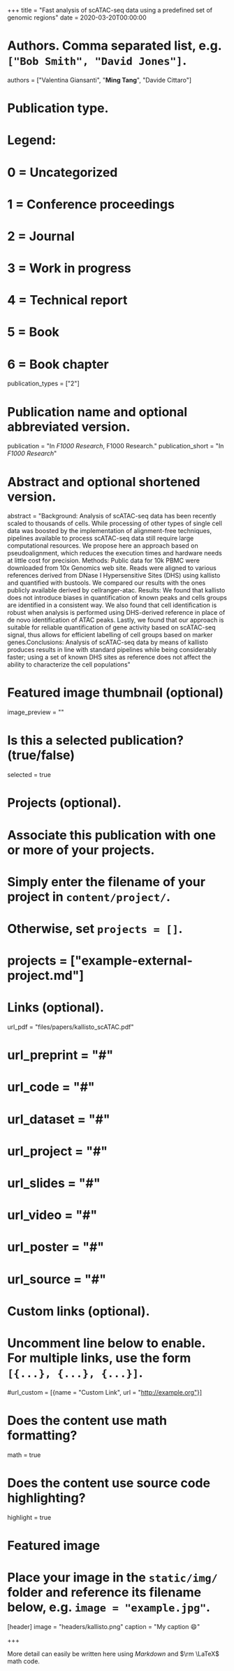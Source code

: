 +++
title = "Fast analysis of scATAC-seq data using a predefined set of genomic regions"
date = 2020-03-20T00:00:00

# Authors. Comma separated list, e.g. `["Bob Smith", "David Jones"]`.
authors = ["Valentina Giansanti", "**Ming Tang**", "Davide Cittaro"]

# Publication type.
# Legend:
# 0 = Uncategorized
# 1 = Conference proceedings
# 2 = Journal
# 3 = Work in progress
# 4 = Technical report
# 5 = Book
# 6 = Book chapter
publication_types = ["2"]

# Publication name and optional abbreviated version.
publication = "In *F1000 Research*, F1000 Research."
publication_short = "In *F1000 Research*"

# Abstract and optional shortened version.
abstract = "Background: Analysis of scATAC-seq data has been recently scaled to thousands of cells. While processing of other types of single cell data was boosted by the implementation of alignment-free techniques, pipelines available to process scATAC-seq data still require large computational resources. We propose here an approach based on pseudoalignment, which reduces the execution times and hardware needs at little cost for precision. Methods: Public data for 10k PBMC were downloaded from 10x Genomics web site. Reads were aligned to various references derived from DNase I Hypersensitive Sites (DHS) using kallisto and quantified with bustools. We compared our results with the ones publicly available derived by cellranger-atac. Results: We found that kallisto does not introduce biases in quantification of known peaks and cells groups are identified in a consistent way. We also found that cell identification is robust when analysis is performed using DHS-derived reference in place of de novo identification of ATAC peaks. Lastly, we found that our approach is suitable for reliable quantification of gene activity based on scATAC-seq signal, thus allows for efficient labelling of cell groups based on marker genes.Conclusions: Analysis of scATAC-seq data by means of kallisto produces results in line with standard pipelines while being considerably faster; using a set of known DHS sites as reference does not affect the ability to characterize the cell populations"

# Featured image thumbnail (optional)
image_preview = ""

# Is this a selected publication? (true/false)
selected = true

# Projects (optional).
#   Associate this publication with one or more of your projects.
#   Simply enter the filename of your project in `content/project/`.
#   Otherwise, set `projects = []`.
# projects = ["example-external-project.md"]

# Links (optional).
url_pdf = "files/papers/kallisto_scATAC.pdf"
# url_preprint = "#"
# url_code = "#"
# url_dataset = "#"
# url_project = "#"
# url_slides = "#"
# url_video = "#"
# url_poster = "#"
# url_source = "#"

# Custom links (optional).
#   Uncomment line below to enable. For multiple links, use the form `[{...}, {...}, {...}]`.
#url_custom = [{name = "Custom Link", url = "http://example.org"}]

# Does the content use math formatting?
math = true

# Does the content use source code highlighting?
highlight = true

# Featured image
# Place your image in the `static/img/` folder and reference its filename below, e.g. `image = "example.jpg"`.
[header]
image = "headers/kallisto.png"
caption = "My caption :smile:"

+++

More detail can easily be written here using *Markdown* and $\rm \LaTeX$ math code.
